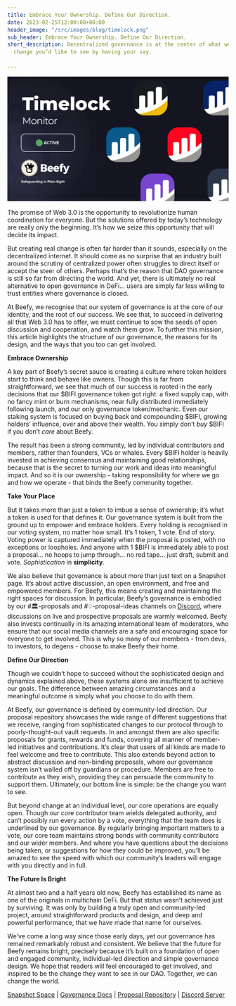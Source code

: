 ```yaml
---
title: Embrace Your Ownership. Define Our Direction.
date: 2023-02-25T12:00:00+00:00
header_image: "/src/images/blog/timelock.png"
sub_header: Embrace Your Ownership. Define Our Direction.
short_description: Decentralized governance is at the center of what we do. Be the
  change you’d like to see by having your say.

---
```

![](/src/images/blog/timelock.png)

The promise of Web 3.0 is the opportunity to revolutionize human coordination for everyone. But the solutions offered by today’s technology are really only the beginning. It’s how we seize this opportunity that will decide its impact.

But creating real change is often far harder than it sounds, especially on the decentralized internet. It should come as no surprise that an industry built around the scrutiny of centralized power often struggles to direct itself or accept the steer of others. Perhaps that’s the reason that DAO governance is still so far from directing the world. And yet, there is ultimately no real alternative to open governance in DeFi… users are simply far less willing to trust entities where governance is closed.

At Beefy, we recognise that our system of governance is at the core of our identity, and the root of our success. We see that, to succeed in delivering all that Web 3.0 has to offer, we must continue to sow the seeds of open discussion and cooperation, and watch them grow. To further this mission, this article highlights the structure of our governance, the reasons for its design, and the ways that you too can get involved.

**Embrace Ownership**

A key part of Beefy’s secret sauce is creating a culture where token holders start to think and behave like owners. Though this is far from straightforward, we see that much of our success is rooted in the early decisions that our $BIFI governance token got right: a fixed supply cap, with no fancy mint or burn mechanisms, near fully distributed immediately following launch, and our only governance token/mechanic. Even our staking system is focused on buying back and compounding $BIFI, growing holders’ influence, over and above their wealth. You simply don’t _buy_ $BIFI if you don’t _care_ about Beefy.

The result has been a strong community, led by individual contributors and members, rather than founders, VCs or whales. Every $BIFI holder is heavily invested in achieving consensus and maintaining good relationships, because that is the secret to turning our work and ideas into meaningful impact. And so it is our ownership - taking responsibility for where we go and how we operate - that binds the Beefy community together.

**Take Your Place**

But it takes more than just a token to imbue a sense of ownership; it’s what a token is used for that defines it. Our governance system is built from the ground up to empower and embrace holders. Every holding is recognised in our voting system, no matter how small. It’s 1 token, 1 vote. End of story. Voting power is captured immediately when the proposal is posted, with no exceptions or loopholes. And anyone with 1 $BIFI is immediately able to post a proposal… no hoops to jump through… no red tape… just draft, submit and vote. _Sophistication_ in **simplicity**.

We also believe that governance is about more than just text on a Snapshot page. It’s about active discussion, an open environment, and free and empowered members. For Beefy, this means creating and maintaining the right spaces for discussion. In particular, Beefy’s governance is embodied by our #🏛-proposals and #💡-proposal-ideas channels on [Discord](https://discord.gg/yq8wfHd), where discussions on live and prospective proposals are warmly welcomed. Beefy also invests continually in its amazing international team of moderators, who ensure that our social media channels are a safe and encouraging space for everyone to get involved. This is why so many of our members - from devs, to investors, to degens - choose to make Beefy their home.

**Define Our Direction**

Though we couldn’t hope to succeed without the sophisticated design and dynamics explained above, these systems alone are insufficient to achieve our goals. The difference between amazing circumstances and a meaningful outcome is simply what you choose to do with them.

At Beefy, our governance is defined by community-led direction. Our proposal repository showcases the wide range of different suggestions that we receive, ranging from sophisticated changes to our protocol through to poorly-thought-out vault requests. In and amongst them are also specific proposals for grants, rewards and funds, covering all manner of member-led initiatives and contributions. It’s clear that users of all kinds are made to feel welcome and free to contribute. This also extends beyond action to abstract discussion and non-binding proposals, where our governance system isn’t walled off by guardians or procedure. Members are free to contribute as they wish, providing they can persuade the community to support them. Ultimately, our bottom line is simple: be the change you want to see.

But beyond change at an individual level, our core operations are equally open. Though our core contributor team wields delegated authority, and can’t possibly run every action by a vote, everything that the team does is underlined by our governance. By regularly bringing important matters to a vote, our core team maintains strong bonds with community contributors and our wider members. And where you have questions about the decisions being taken, or suggestions for how they could be improved, you’ll be amazed to see the speed with which our community’s leaders will engage with you directly and in full.

**The Future Is Bright**

At almost two and a half years old now, Beefy has established its name as one of the originals in multichain DeFi. But that status wasn’t achieved just by surviving. It was only by building a truly open and community-led project, around straightforward products and design, and deep and powerful performance, that we have made that name for ourselves.

We’ve come a long way since those early days, yet our governance has remained remarkably robust and consistent. We believe that the future for Beefy remains bright, precisely because it’s built on a foundation of open and engaged community, individual-led direction and simple governance design. We hope that readers will feel encouraged to get involved, and inspired to be the change they want to see in our DAO. Together, we can change the world.

[Snapshot Space](https://vote.beefy.finance/#/) | [Governance Docs](https://docs.beefy.finance/community-governance/governance) | [Proposal Repository](https://docs.beefy.finance/community-governance/proposal-repository) | [Discord Server](https://discord.gg/yq8wfHd)